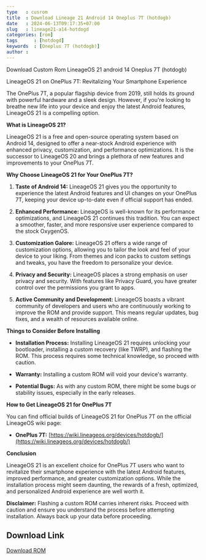 ```yaml
---
type   : cusrom
title  : Download Lineage 21 Android 14 Oneplus 7T (hotdogb)
date   : 2024-06-13T09:17:35+07:00
slug   : lineage21-a14-hotdogd
categories: [rom]
tags      : [hotdogd]
keywords  : [Oneplus 7T (hotdogb)]
author :
---
```


Download Custom Rom LineageOS 21 android 14 Oneplus 7T (hotdogb)

LineageOS 21 on OnePlus 7T: Revitalizing Your Smartphone Experience

The OnePlus 7T, a popular flagship device from 2019, still holds its ground with powerful hardware and a sleek design. However, if you're looking to breathe new life into your device and enjoy the latest Android features, LineageOS 21 is a compelling option.

**What is LineageOS 21?**

LineageOS 21 is a free and open-source operating system based on Android 14, designed to offer a near-stock Android experience with enhanced privacy, customization, and performance optimizations. It is the successor to LineageOS 20 and brings a plethora of new features and improvements to your OnePlus 7T.

**Why Choose LineageOS 21 for Your OnePlus 7T?**

1. **Taste of Android 14:** LineageOS 21 gives you the opportunity to experience the latest Android features and UI changes on your OnePlus 7T, keeping your device up-to-date even if official support has ended.

2. **Enhanced Performance:** LineageOS is well-known for its performance optimizations, and LineageOS 21 continues this tradition. You can expect a smoother, faster, and more responsive user experience compared to the stock OxygenOS.

3. **Customization Galore:** LineageOS 21 offers a wide range of customization options, allowing you to tailor the look and feel of your device to your liking. From themes and icon packs to custom settings and tweaks, you have the freedom to personalize your device.

4. **Privacy and Security:** LineageOS places a strong emphasis on user privacy and security. With features like Privacy Guard, you have greater control over the permissions you grant to apps.

5. **Active Community and Development:** LineageOS boasts a vibrant community of developers and users who are continuously working to improve the ROM and provide support. This means regular updates, bug fixes, and a wealth of resources available online.

**Things to Consider Before Installing**

* **Installation Process:** Installing LineageOS 21 requires unlocking your bootloader, installing a custom recovery (like TWRP), and flashing the ROM. This process requires some technical knowledge, so proceed with caution.

* **Warranty:** Installing a custom ROM will void your device's warranty.

* **Potential Bugs:** As with any custom ROM, there might be some bugs or stability issues, especially in the early releases.

**How to Get LineageOS 21 for OnePlus 7T**

You can find official builds of LineageOS 21 for OnePlus 7T on the official LineageOS wiki page:

* **OnePlus 7T:** [https://wiki.lineageos.org/devices/hotdogb/](https://wiki.lineageos.org/devices/hotdogb/)

**Conclusion**

LineageOS 21 is an excellent choice for OnePlus 7T users who want to revitalize their smartphone experience with the latest Android features, improved performance, and greater customization options. While the installation process might seem daunting, the rewards of a fresh, optimized, and personalized Android experience are well worth it.

**Disclaimer:** Flashing a custom ROM carries inherent risks. Proceed with caution and ensure you understand the process before attempting installation. Always back up your data before proceeding.


## Download Link
[Download ROM](https://t.me/wahyu6070files/764?single)

